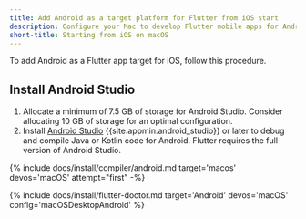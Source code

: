 ```yaml
---
title: Add Android as a target platform for Flutter from iOS start
description: Configure your Mac to develop Flutter mobile apps for Android.
short-title: Starting from iOS on macOS
---
```


To add Android as a Flutter app target for iOS, follow this procedure.

## Install Android Studio

1. Allocate a minimum of 7.5 GB of storage for Android Studio.
   Consider allocating 10 GB of storage for an optimal configuration.
1. Install [Android Studio][] {{site.appmin.android_studio}} or later
   to debug and compile Java or Kotlin code for Android.
   Flutter requires the full version of Android Studio.

{% include docs/install/compiler/android.md target='macos' devos='macOS' attempt="first" -%}

{% include docs/install/flutter-doctor.md target='Android' devos='macOS' config='macOSDesktopAndroid' %}

[Android Studio]: https://developer.android.com/studio/install#mac
